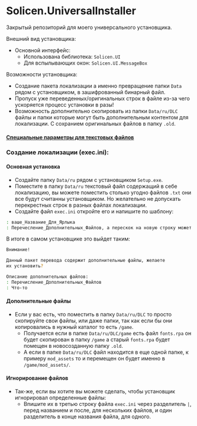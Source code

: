 # Solicen.UniversalInstaller
Закрытый репозиторий для моего универсального установщика.

Внешний вид установщика:
* Основной интерфейс: 
  * Использована библиотека: `Solicen.UI`
  * Для вспылывающих окон: `Solicen.UI.MessageBox`

Возможности установщика:
* Создание пакета локализации а именно превращение папки `Data` рядом с установщиком, в зашифрованный бинарный файл.
* Пропуск уже переведенных/оригинальных строк в файле из-за чего ускоряется процесс установки в разы!
* Возможность дополнительно скопировать из папки `Data/ru/DLC` файлы и папки которые могут быть дополнительным контентом для локализации. С сохранием оригинальных файлов в папку `.old`.

#### [Специальные параметры для текстовых файлов](https://github.com/DenisSolicen/SolicenUniversalInstaller/blob/main/SpecialParameters.md)

### Создание локализации (exec.ini):
#### Основная установка
* Создайте папку `Data/ru` рядом с установщиком `Setup.exe`.
* Поместите в папку `Data/ru` текстовый файл содержащий в себе локализацию, 
вы можете поместить столько угодно файлов `.txt` они все будут считанны установщиком. 
Но желательно не допускать перекрестных строк в разных файлах локализации.
* Создайте файл `exec.ini` откройте его и напишите по шаблону:
```bash     
: ваше_Название_Для_Ярлыка
: Перечесление_Дополнительных_Файлов, а перескок на новую строку может быть сделан так:  *:Что-то
```
В итоге в самом установщике это выйдет таким:
```bash     
Внимание!

Данный пакет перевода содержит дополнительные файлы, желаете 
их установить?

Описание дополнительных файлов:
: Перечисление_Дополнительных_Файлов
: Что-то
```

#### Дополнительные файлы
* Если у вас есть, что поместить в папку `Data/ru/DLC` то просто скопируйте свои файлы, 
или даже папки, так как если бы они копировались в нужный каталог то есть `/game`.
  * Получается если в папке `Data/ru/DLC/game` есть файл `fonts.rpa` он будет скопирован в папку `/game`
  а старый `fonts.rpa` будет помещен в новосозданную папку `.old`.
  * А если в папке `Data/ru/DLC` файл находится в еще одной папке, к примеру `mod_assets`
  то и перемещен он будет именно в `/game/mod_assets/`.

#### Игнорирование файлов 
* Так-же, если вы хотите вы можете сделать, чтобы установщик игнорировал определенные файлы:
  * Впишите их в третью строку файла `exec.ini` через разделитель `|`, перед названием и после, для нескольких файлов, и один разделитель в конце названия файла, для одного.


